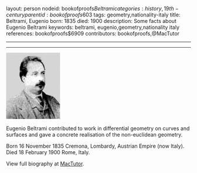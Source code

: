 layout: person
nodeid: bookofproofs$Beltrami
categories: history,19th-century
parentid: bookofproofs$603
tags: geometry,nationality-italy
title: Beltrami, Eugenio
born: 1835
died: 1900
description: Some facts about Eugenio Beltrami
keywords: beltrami, eugenio,geometry,nationality italy
references: bookofproofs$6909
contributors: bookofproofs,@MacTutor

---


---

![Beltrami.jpg](https://github.com/bookofproofs/bookofproofs.github.io/blob/main/_sources/_assets/images/portraits/Beltrami.jpg?raw=true)

Eugenio Beltrami contributed to work in differential geometry on curves and surfaces and gave a concrete realisation of the non-euclidean geometry.

Born 16 November 1835 Cremona, Lombardy, Austrian Empire (now Italy). Died 18 February 1900 Rome, Italy.


View full biography at [MacTutor](https://mathshistory.st-andrews.ac.uk/Biographies/Beltrami/).